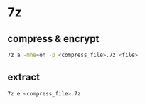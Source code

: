 # 7z

## compress & encrypt

```bash
7z a -mhe=on -p <compress_file>.7z <file>
```


## extract

```bash
7z e <compress_file>.7z
```
